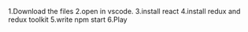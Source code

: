 1.Download the files
2.open in vscode.
3.install react
4.install redux and redux toolkit
5.write npm start
6.Play
 
 
